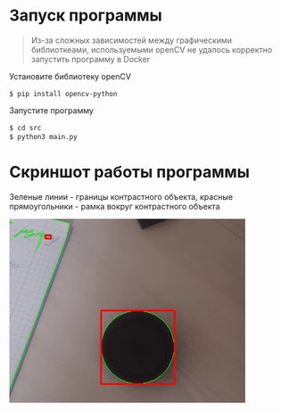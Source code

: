 # Запуск программы

> Из-за сложных зависимостей между графическими библиоткеами, используемыми openCV не удалось корректно запустить программу в Docker

Установите библиотеку openCV

```
$ pip install opencv-python
```

Запустите программу

```
$ cd src
$ python3 main.py
```

# Скриншот работы программы

Зеленые линии - границы контрастного объекта, красные прямоугольники - рамка вокруг контрастного объекта

![](screen1.png)
